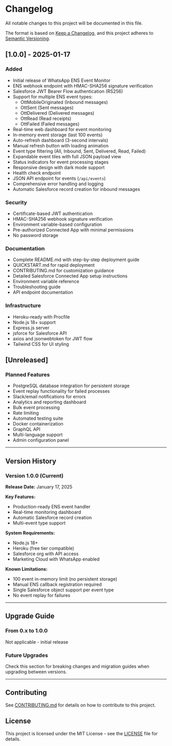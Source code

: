 # Changelog

All notable changes to this project will be documented in this file.

The format is based on [Keep a Changelog](https://keepachangelog.com/en/1.0.0/),
and this project adheres to [Semantic Versioning](https://semver.org/spec/v2.0.0.html).

## [1.0.0] - 2025-01-17

### Added
- Initial release of WhatsApp ENS Event Monitor
- ENS webhook endpoint with HMAC-SHA256 signature verification
- Salesforce JWT Bearer Flow authentication (RS256)
- Support for multiple ENS event types:
  - OttMobileOriginated (Inbound messages)
  - OttSent (Sent messages)
  - OttDelivered (Delivered messages)
  - OttRead (Read receipts)
  - OttFailed (Failed messages)
- Real-time web dashboard for event monitoring
- In-memory event storage (last 100 events)
- Auto-refresh dashboard (3-second intervals)
- Manual refresh button with loading animation
- Event type filtering (All, Inbound, Sent, Delivered, Read, Failed)
- Expandable event tiles with full JSON payload view
- Status indicators for event processing stages
- Responsive design with dark mode support
- Health check endpoint
- JSON API endpoint for events (`/api/events`)
- Comprehensive error handling and logging
- Automatic Salesforce record creation for inbound messages

### Security
- Certificate-based JWT authentication
- HMAC-SHA256 webhook signature verification
- Environment variable-based configuration
- Pre-authorized Connected App with minimal permissions
- No password storage

### Documentation
- Complete README.md with step-by-step deployment guide
- QUICKSTART.md for rapid deployment
- CONTRIBUTING.md for customization guidance
- Detailed Salesforce Connected App setup instructions
- Environment variable reference
- Troubleshooting guide
- API endpoint documentation

### Infrastructure
- Heroku-ready with Procfile
- Node.js 18+ support
- Express.js server
- jsforce for Salesforce API
- axios and jsonwebtoken for JWT flow
- Tailwind CSS for UI styling

## [Unreleased]

### Planned Features
- PostgreSQL database integration for persistent storage
- Event replay functionality for failed processes
- Slack/email notifications for errors
- Analytics and reporting dashboard
- Bulk event processing
- Rate limiting
- Automated testing suite
- Docker containerization
- GraphQL API
- Multi-language support
- Admin configuration panel

---

## Version History

### Version 1.0.0 (Current)
**Release Date:** January 17, 2025

**Key Features:**
- Production-ready ENS event handler
- Real-time monitoring dashboard
- Automatic Salesforce record creation
- Multi-event type support

**System Requirements:**
- Node.js 18+
- Heroku (free tier compatible)
- Salesforce org with API access
- Marketing Cloud with WhatsApp enabled

**Known Limitations:**
- 100 event in-memory limit (no persistent storage)
- Manual ENS callback registration required
- Single Salesforce object support per event type
- No event replay for failures

---

## Upgrade Guide

### From 0.x to 1.0.0
Not applicable - initial release

### Future Upgrades
Check this section for breaking changes and migration guides when upgrading between versions.

---

## Contributing

See [CONTRIBUTING.md](CONTRIBUTING.md) for details on how to contribute to this project.

## License

This project is licensed under the MIT License - see the [LICENSE](LICENSE) file for details.

